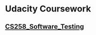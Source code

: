 # Udacity Coursework

## [CS258_Software_Testing](http://www.udacity.com/view#Course/cs258/CourseRev/1/Unit/4001/Nugget/83001)
